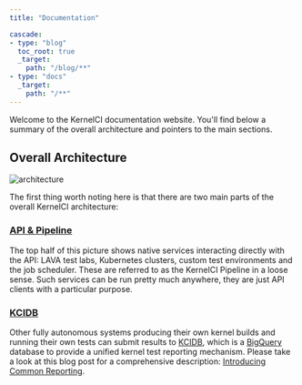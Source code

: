 ```yaml
---
title: "Documentation"

cascade:
- type: "blog"
  toc_root: true
  _target:
    path: "/blog/**"
- type: "docs"
  _target:
    path: "/**"
---
```


Welcome to the KernelCI documentation website.  You'll find below a summary of
the overall architecture and pointers to the main sections.

## Overall Architecture

![architecture](/image/kernelci-architecture.png)

The first thing worth noting here is that there are two main parts of the
overall KernelCI architecture:

### [API & Pipeline](api_pipeline)

The top half of this picture shows native services interacting directly with
the API: LAVA test labs, Kubernetes clusters, custom test environments and the
job scheduler.  These are referred to as the KernelCI Pipeline in a loose
sense.  Such services can be run pretty much anywhere, they are just API
clients with a particular purpose.

### [KCIDB](kcidb)

Other fully autonomous systems producing their own kernel builds and running
their own tests can submit results to
[KCIDB](kcidb), which is a
[BigQuery](https://cloud.google.com/bigquery) database to provide a unified
kernel test reporting mechanism.  Please take a look at this blog post for a
comprehensive description: [Introducing Common
Reporting](https://kernelci.org/blog/2020/08/21/introducing-common-reporting/).
